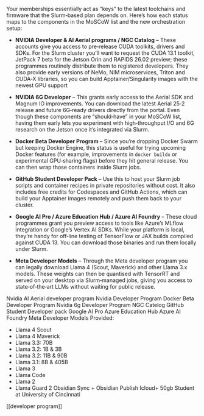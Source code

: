 Your memberships essentially act as “keys” to the latest toolchains and firmware that the Slurm‑based plan depends on. Here’s how each status maps to the components in the MoSCoW list and the new orchestration setup:

- **NVIDIA Developer & AI Aerial programs / NGC Catalog** – These accounts give you access to pre‑release CUDA toolkits, drivers and SDKs. For the Slurm cluster you’ll want to request the CUDA 13.1 toolkit, JetPack 7 beta for the Jetson Orin and RAPIDS 26.02 preview; these programmes routinely distribute them to registered developers. They also provide early versions of NeMo, NIM microservices, Triton and CUDA‑X libraries, so you can build Apptainer/Singularity images with the newest GPU support

- **NVIDIA 6G Developer** – This grants early access to the Aerial SDK and Magnum IO improvements. You can download the latest Aerial 25‑2 release and future 6G‑ready drivers directly from the portal. Even though these components are “should‑have” in your MoSCoW list, having them early lets you experiment with high‑throughput I/O and 6G research on the Jetson once it’s integrated via Slurm.

- **Docker Beta Developer Program** – Since you’re dropping Docker Swarm but keeping Docker Engine, this status is useful for trying upcoming Docker features (for example, improvements in `docker buildx` or experimental GPU‑sharing flags) before they hit general release. You can then wrap those containers inside Slurm jobs.

- **GitHub Student Developer Pack** – Use this to host your Slurm job scripts and container recipes in private repositories without cost. It also includes free credits for Codespaces and GitHub Actions, which can build your Apptainer images remotely and push them back to your cluster.

- **Google AI Pro / Azure Education Hub / Azure AI Foundry** – These cloud programmes grant you preview access to tools like Azure’s MLflow integration or Google’s Vertex AI SDKs. While your platform is local, they’re handy for off‑line testing of TensorFlow or JAX builds compiled against CUDA 13. You can download those binaries and run them locally under Slurm.

- **Meta Developer Models** – Through the Meta developer program you can legally download Llama 4 (Scout, Maverick) and other Llama 3.x models. These weights can then be quantised with TensorRT and served on your desktop via Slurm‑managed jobs, giving you access to state‑of‑the‑art LLMs without waiting for public release.

Nvidia AI Aerial developer program 
Nvidia Developer Program 
Docker Beta Developer Program
Nvidia 6g Developer Program
NGC Catelog
GitHub Student Developer pack
Google AI Pro
Azure Education Hub 
Azure AI Foundry
Meta Developer Models Provided: 
- Llama 4 Scout
- Llama 4 Maverick
- Llama 3.3: 70B
- Llama 3.2: 1B & 3B
- Llama 3.2: 11B & 90B
- Llama 3.1: 8B & 405B
- Llama 3
- Llama Code
- Llama 2
- Llama Guard 2
Obsidian Sync + Obsidian Publish
Icloud+ 50gb
Student at University of Cincinnati

[[developer program]] 

